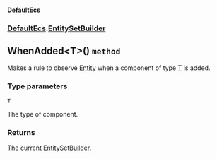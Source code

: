 #### [DefaultEcs](./DefaultEcs.md 'DefaultEcs')
### [DefaultEcs](./DefaultEcs.md#DefaultEcs 'DefaultEcs').[EntitySetBuilder](./DefaultEcs-EntitySetBuilder.md 'DefaultEcs.EntitySetBuilder')
## WhenAdded&lt;T&gt;() `method`
Makes a rule to observe [Entity](./DefaultEcs-Entity.md 'DefaultEcs.Entity') when a component of type [T](#DefaultEcs-EntitySetBuilder-WhenAdded-T-()-T 'DefaultEcs.EntitySetBuilder.WhenAdded&lt;T&gt;().T') is added.
### Type parameters

<a name='DefaultEcs-EntitySetBuilder-WhenAdded-T-()-T'></a>
`T`

The type of component.
### Returns
The current [EntitySetBuilder](./DefaultEcs-EntitySetBuilder.md 'DefaultEcs.EntitySetBuilder').
